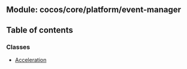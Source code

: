 ## Module: cocos/core/platform/event-manager


<div class="table-of-content">
<h2> Table of contents </h2>


### Classes

- [Acceleration](docs/zh/cocos-core-platform-event-manager/Class/Acceleration.md)

</div>
